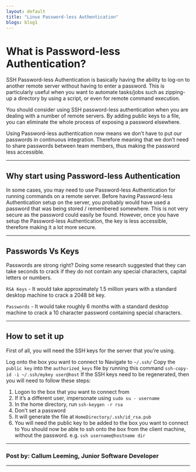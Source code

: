 ```yaml
---
layout: default
title: "Linux Password-less Authentication"
blogs: blog1
---
```


# What is Password-less Authentication?
SSH Password-less Authentication is basically having the ability to log-on to another remote server without having to enter a password. This is particularly useful when you want to automate tasks/jobs such as zipping-up a directory by using a script, or even for remote command execution.

You should consider using SSH password-less authentication when you are dealing with a number of remote servers. By adding public keys to a file, you can eliminate the whole process of exposing a password elsewhere.

Using Password-less authentication now means we don’t have to put our passwords in continuous integration. Therefore meaning that we don’t need to share passwords between team members, thus making the password less accessible.

---

## Why start using Password-less Authentication
In some cases, you may need to use Password-less Authentication for running commands on a remote server. Before having Password-less Authentication setup on the server, you probably would have used a password that was being stored / remembered somewhere. This is not very secure as the password could easily be found. However, once you have setup the Password-less Authentication, the key is less accessible, therefore making it a lot more secure.


---

## Passwords Vs Keys
Passwords are strong right? Doing some research suggested that they can take seconds to crack if they do not contain any special characters, capital letters or numbers.

`RSA Keys` - It would take approximately 1.5 million years with a standard desktop machine to crack a 2048 bit key.

`Passwords` - It would take roughly 6 months with a standard desktop machine to crack a 10 character password containing special characters.

---

## How to set it up
First of all, you will need the SSH keys for the server that you’re using.

Log onto the box you want to connect to
Navigate to `~/.ssh/`
Copy the `public key` into the `authorized_keys` file by running this command `ssh-copy-id -i ~/.ssh/mykey user@host`
If the SSH keys need to be regenerated, then you will need to follow these steps:

1) Logon to the box that you want to connect from
2) If it’s a different user, impersonate using 
`sudo su - username`
3) In the home directory, run
`ssh-keygen -r rsa`
4) Don’t set a password
5) It will generate the file at `HomeDirectory/.ssh/id_rsa.pub`
6) You will need the public key to be added to the box you want to connect to 
You should now be able to ssh onto the box from the client machine, without the password. 
e.g. `ssh username@hostname dir`
---
### Post by: **Callum Leeming, Junior Software Developer**
---